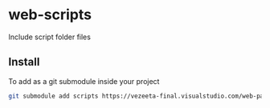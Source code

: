 # web-scripts

Include script folder files

## Install

To add as a git submodule inside your project

```bash
git submodule add scripts https://vezeeta-final.visualstudio.com/web-packages/_git/web-scripts
```